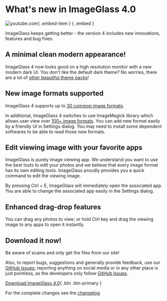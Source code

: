 # What's new in ImageGlass 4.0

![youtube.com](https://youtu.be/tx5Drb-J6oc){ .embed-item } { .embed }

ImageGlass keeps getting better - the version 4 includes new innovations, features and bug fixes. 

## A minimal clean modern appearance!
ImageGlass 4 now looks good on a high resolution monitor with a new modern dark UI.
You don't like the default dark theme? No worries, there are a lot of [other beautiful theme packs](https://imageglass.org/themes)!


## New image formats supported
ImageGlass 4 supports up to [30 common image formats](https://imageglass.org/docs/supported-formats).

In additional, ImageGlass 4 switches to use ImageMagick library which allows user view over [100+ image formats](https://www.imagemagick.org/script/formats.php#supported). You can add new format easily by a friendly UI in Settings dialog. You may need to install some dependent softwares to be able to read those new formats.


## Edit viewing image with your favorite apps
ImageGlass is purely image viewing app.
We understand you want to use the best tools to edit your photos and we believe that every image format has its own editing tools. ImageGlass proudly provides you a quick command to edit the viewing image.

By pressing Ctrl + E, ImageGlass will immediately open the associated app. You are able to change the associated app easily in the Settings dialog.


## Enhanced drag-drop features
You can drag any photos to view; or hold Ctrl key and drag the viewing image to any apps to open it instantly.


## Download it now!
Be aware of scams and only get the files from our site! 

Also, to report bugs, suggestions and generally provide feedback, use our [GitHub Issues](https://github.com/d2phap/ImageGlass/issues); reporting anything on social media or in any other place is just pointless, as the developers only follow [GitHub Issues](https://github.com/d2phap/ImageGlass/issues).

[Download ImageGlass 4.0](https://imageglass.org/download){ .btn .btn-primary }

For the complete changes see the [changelog](https://github.com/d2phap/ImageGlass/releases/tag/4.0.4.15).
